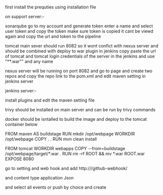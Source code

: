 first install the prequties using installation file 

on support server:-

sonarqube go to my account and generate token enter a name and select user token and copy the token make sure token is copied it cant be viewd again and copy the url and token to the pipeline

tomcat main sever should run 8082 so it wont confict with nexus server and should be combined with deploy to war plugin in jenkins copy paste the url of tomcat and tomcat login credentials of the server in the jenkins and use "**.war"" and any name 

nexus server will be running on port 8082 and go to page and create two repos and copy the repo link to the pom.xml and edit maven setting in jenkins server 

jenkins server:- 

install plugins and edit the maven setting file

trivy should be installed on main server and can be run by trivy commands 

docker should be isntalled to build the image and deploy to the tomcat container below 

FROM maven AS buildstage
RUN mkdir /opt/webpage
WORKDIR /opt/webpage
COPY . .
RUN mvn clean install 

FROM tomcat
WORKDIR webapps
COPY --from=buildstage /opt/webpage/target/*.war .
RUN rm -rf ROOT && mv *.war ROOT.war
EXPOSE 8080

go to setting and web hook and add http://<jenkins-domain>/github-webhook/

and content type application Json

and select all events or push by choice and create
